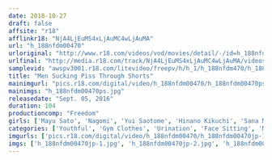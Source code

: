 ```yaml
---
date: 2018-10-27
draft: false
affsite: "r18"
afflinkr18: "NjA4LjEuMS4xLjAuMC4wLjAuMA"
url: "h_188nfdm00470"
urloriginal: "http://www.r18.com/videos/vod/movies/detail/-/id=h_188nfdm00470"
urlfinal: "http://media.r18.com/track/NjA4LjEuMS4xLjAuMC4wLjAuMA/videos/vod/movies/detail/-/id=h_188nfdm00470"
samplevid: "awspv3001.r18.com/litevideo/freepv/h/h_1/h_188nfdm470/h_188nfdm470_dmb_w.mp4"
title: "Men Sucking Piss Through Shorts"
mainimgurl: "pics.r18.com/digital/video/h_188nfdm00470/h_188nfdm00470ps.jpg"
mainimgs: "h_188nfdm00470ps.jpg"
releasedate: "Sept. 05, 2016"
duration: 104
productioncomp: "Freedom"
girls: ['Mayu Sato', 'Nagomi', 'Yui Saotome', 'Hinano Kikuchi', 'Sana Mori', 'Ami Sakai']
categories: ['Youthful', 'Gym Clothes', 'Urination', 'Face Sitting', 'Masochist Man', 'Hi-Def']
imgurls: ['pics.r18.com/digital/video/h_188nfdm00470/h_188nfdm00470jp-1.jpg', 'pics.r18.com/digital/video/h_188nfdm00470/h_188nfdm00470jp-2.jpg', 'pics.r18.com/digital/video/h_188nfdm00470/h_188nfdm00470jp-3.jpg', 'pics.r18.com/digital/video/h_188nfdm00470/h_188nfdm00470jp-4.jpg', 'pics.r18.com/digital/video/h_188nfdm00470/h_188nfdm00470jp-5.jpg', 'pics.r18.com/digital/video/h_188nfdm00470/h_188nfdm00470jp-6.jpg', 'pics.r18.com/digital/video/h_188nfdm00470/h_188nfdm00470jp-7.jpg', 'pics.r18.com/digital/video/h_188nfdm00470/h_188nfdm00470jp-8.jpg', 'pics.r18.com/digital/video/h_188nfdm00470/h_188nfdm00470jp-9.jpg', 'pics.r18.com/digital/video/h_188nfdm00470/h_188nfdm00470jp-10.jpg', 'pics.r18.com/digital/video/h_188nfdm00470/h_188nfdm00470jp-11.jpg', 'pics.r18.com/digital/video/h_188nfdm00470/h_188nfdm00470jp-12.jpg', 'pics.r18.com/digital/video/h_188nfdm00470/h_188nfdm00470jp-13.jpg', 'pics.r18.com/digital/video/h_188nfdm00470/h_188nfdm00470jp-14.jpg', 'pics.r18.com/digital/video/h_188nfdm00470/h_188nfdm00470jp-15.jpg', 'pics.r18.com/digital/video/h_188nfdm00470/h_188nfdm00470jp-16.jpg', 'pics.r18.com/digital/video/h_188nfdm00470/h_188nfdm00470jp-17.jpg', 'pics.r18.com/digital/video/h_188nfdm00470/h_188nfdm00470jp-18.jpg', 'pics.r18.com/digital/video/h_188nfdm00470/h_188nfdm00470jp-19.jpg', 'pics.r18.com/digital/video/h_188nfdm00470/h_188nfdm00470jp-20.jpg']
imgs: ['h_188nfdm00470jp-1.jpg', 'h_188nfdm00470jp-2.jpg', 'h_188nfdm00470jp-3.jpg', 'h_188nfdm00470jp-4.jpg', 'h_188nfdm00470jp-5.jpg', 'h_188nfdm00470jp-6.jpg', 'h_188nfdm00470jp-7.jpg', 'h_188nfdm00470jp-8.jpg', 'h_188nfdm00470jp-9.jpg', 'h_188nfdm00470jp-10.jpg', 'h_188nfdm00470jp-11.jpg', 'h_188nfdm00470jp-12.jpg', 'h_188nfdm00470jp-13.jpg', 'h_188nfdm00470jp-14.jpg', 'h_188nfdm00470jp-15.jpg', 'h_188nfdm00470jp-16.jpg', 'h_188nfdm00470jp-17.jpg', 'h_188nfdm00470jp-18.jpg', 'h_188nfdm00470jp-19.jpg', 'h_188nfdm00470jp-20.jpg']
---
```

